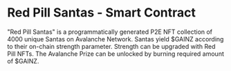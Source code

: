 # Red Pill Santas - Smart Contract

"Red Pill Santas" is a programmatically generated P2E NFT collection of 4000 unique Santas on Avalanche Network. Santas yield $GAINZ according to their on-chain strength parameter. Strength can be upgraded with Red Pill NFTs. The Avalanche Prize can be unlocked by burning required amount of $GAINZ.
